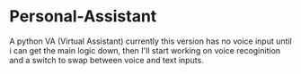 # Personal-Assistant
A python VA (Virtual Assistant) currently this version has no voice input until i can get the main logic down,
then I'll start working on voice recoginition and a switch to swap between voice and text inputs.
